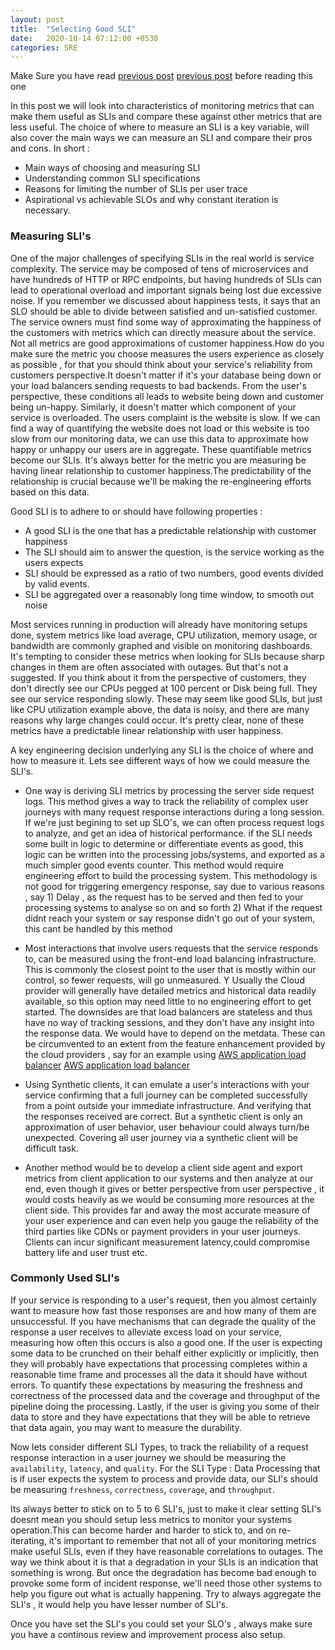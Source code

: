 ```yaml
---
layout: post
title:  "Selecting Good SLI"
date:   2020-10-14 07:12:00 +0530
categories: SRE
--- 
```


Make Sure you have read [previous post] [previous post] before reading this one

In this post we will look into characteristics of monitoring metrics that can make them useful as SLIs and compare 
these against other metrics that are less useful. The choice of where to measure an SLI is a key variable, 
will also cover the main ways we can measure an SLI and compare their pros and cons. In short :
* Main ways of choosing and measuring SLI
* Understanding common SLI specifications
* Reasons for limiting the number of SLIs per user trace
* Aspirational vs achievable SLOs and why constant iteration is necessary.

### Measuring SLI's
One of the major challenges of specifying SLIs in the real world is service complexity. The service may be composed of 
tens of microservices and have hundreds of HTTP or RPC endpoints, but having hundreds of SLIs can lead to operational overload
and important signals being lost due excessive noise. If you remember we discussed about happiness tests, it says that 
an SLO should be able to divide between satisfied and un-satisfied customer. The service owners must find some way of 
approximating the happiness of the customers with metrics which can directly measure about the service. Not all metrics 
are good approximations of customer happiness.How do you make sure the metric you choose measures the users experience as
closely as possible , for that you should think about your service's reliability from customers perspective.It doesn't 
matter if it's your database being down or your load balancers sending requests to bad backends. From the user's perspective, 
these conditions all leads to website being down and customer being un-happy. Similarly, it doesn't matter which 
component of your service is overloaded. The users complaint is the website is slow. If we can find a way of 
quantifying the website does not load or this website is too slow from our monitoring data, we can use this data to 
approximate how happy or unhappy our users are in aggregate. These quantifiable metrics become our SLIs. It's always better
for the metric you are measuring be having linear relationship to customer happiness.The predictability of the relationship
is crucial because we'll be making the re-engineering efforts based on this data. 

Good SLI is to adhere to or should have following properties : 

* A good SLI is the one that has a predictable relationship with customer happiness
* The SLI should aim to answer the question, is the service working as the users expects
* SLI should be expressed as a ratio of two numbers, good events divided by valid events.
* SLI be aggregated over a reasonably long time window, to smooth out noise

Most services running in production will already have monitoring setups done, system metrics like load average, 
CPU utilization, memory usage, or bandwidth are commonly graphed and visible on monitoring dashboards. It's tempting to 
consider these metrics when looking for SLIs because sharp changes in them are often associated with outages. 
But that's not a suggested. If you think about it from the perspective of customers, they don't directly see our
CPUs pegged at 100 percent or Disk being full. They see our service responding slowly. These may seem like good SLIs, 
but just like CPU utilization example above, the data is noisy, and there are many reasons why large changes could occur.
It's pretty clear, none of these metrics have a predictable linear relationship with user happiness. 

A key engineering decision underlying any SLI is the choice of where and how to measure it. Lets see different ways of 
how we could measure the SLI's. 

* One way is deriving SLI metrics by processing the server side request logs. This method gives a way to track the reliability
of complex user journeys with many request response interactions during a long session. If we're just begining to set up 
SLO's, we can often process request logs to analyze, and get an idea of historical performance. if the SLI needs some 
built in logic to determine or differentiate events as good, this logic can be written into the processing jobs/systems,
and exported as a much simpler good events counter. This method would require engineering effort to build the processing system.
This methodology is not good for triggering emergency response, say due to various reasons , say 1) Delay , as the request 
has to be served and then fed to your processing systems to analyse so on and so forth 2) What if the request didnt reach your system
or say response didn't go out of your system, this cant be handled by this method 

* Most interactions that involve users requests that the service responds to, can be measured using the front-end load balancing infrastructure. 
This is commonly the closest point to the user that is mostly within our control, so fewer requests, will go unmeasured. Y
Usually the  Cloud provider will generally have detailed metrics and historical data readily available, so this option 
may need little to no engineering effort to get started. The downsides are that load balancers are stateless and thus 
have no way of tracking sessions, and they don't have any insight into the response data. We would have to depend on the metdata.
These can be circumvented to an extent from the feature enhancement provided by the cloud providers , say for an example 
using [AWS application load balancer] [AWS application load balancer]

* Using Synthetic clients, it can emulate a user's interactions with your service confirming that a full journey can be 
completed successfully from a point outside your immediate infrastructure. And verifying that the responses received 
are correct. But a synthetic client is only an approximation of user behavior, user behaviour could always turn/be 
unexpected. Covering all user journey via a synthetic client will be difficult task.

* Another method would be to develop a client side agent and export metrics from client application to our systems and 
then analyze at our end, even though it gives or better perspective from user perspective , it would costs heavily as 
we would be consuming more resources at the client side. This provides far and away the most accurate measure of your 
user experience and can even help you gauge the reliability of the third parties like CDNs or payment providers in 
your user journeys. Clients can incur significant measurement latency,could compromise battery life and user trust etc.


### Commonly Used SLI's
If your service is responding to a user's request, then you almost certainly want to measure how fast those responses are 
and how many of them are unsuccessful. If you have mechanisms that can degrade the quality of the response a user receives
to alleviate excess load on your service, measuring how often this occurs is also a good one. If the user is expecting 
some data to be crunched on their behalf either explicitly or implicitly, then they will probably have expectations that 
processing completes within a reasonable time frame and processes all the data it should have without errors. To quantify 
these expectations by measuring the freshness and correctness of the processed data and the coverage and throughput of 
the pipeline doing the processing. Lastly, if the user is giving you some of their data to store and they have 
expectations that they will be able to retrieve that data again, you may want to measure the durability.

Now lets consider different SLI Types, to track the reliability of a request response interaction in a user journey we 
should be measuring the `availability`, `latency`, and `quality`. For the SLI Type : Data Processing that is if user expects 
the system to process and provide data, our SLI's should be measuring  `freshness`, `correctness`, `coverage`, and `throughput`. 


Its always better to stick on to 5 to 6 SLI's, just to make it clear setting SLI's doesnt mean you should setup less metrics 
to monitor your systems operation.This can become harder and harder to stick to, and on re-iterating, it's important to 
remember that not all of your monitoring metrics make useful SLIs, even if they have reasonable correlations to outages.
The way we think about it is that a degradation in your SLIs is an indication that something is wrong. 
But once the degradation has become bad enough to provoke some form of incident response, we'll need those other systems 
to help you figure out what is actually happening. Try to always aggregate the SLI's , it would help you have lesser 
number of SLI's.

Once you have set the SLI's you could set your SLO's , always make sure you have a continous review and improvement process 
also setup.


[previous post]:/sre/2020/10/13/measuring-and-targeting-reliability.html 
[AWS application load balancer]:https://docs.aws.amazon.com/elasticloadbalancing/latest/application/introduction.html